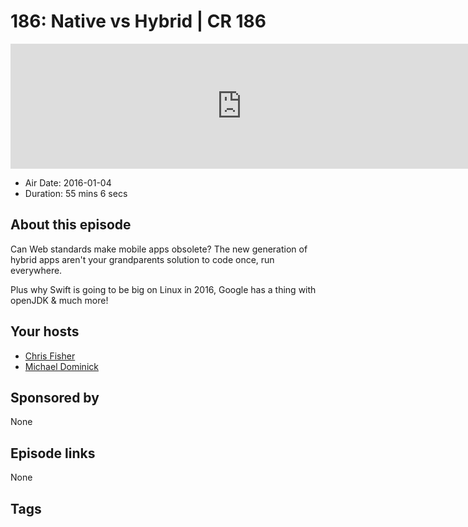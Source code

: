 # 186: Native vs Hybrid | CR 186

<iframe src="https://player.fireside.fm/v2/MLf2ZzhC+sXmdOqY2?theme=dark" width="740" height="200" frameborder="0" scrolling="no"></iframe>

* Air Date: 2016-01-04
* Duration: 55 mins 6 secs

## About this episode

Can Web standards make mobile apps obsolete? The new generation of hybrid apps aren't your grandparents solution to code once, run everywhere.

Plus why Swift is going to be big on Linux in 2016, Google has a thing with openJDK & much more!

## Your hosts
* [Chris Fisher](https://coder.show/hosts/chrislas)
* [Michael Dominick](https://coder.show/hosts/michael)

## Sponsored by

None



## Episode links

None



## Tags

